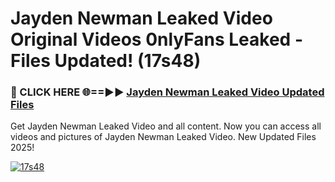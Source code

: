 # Jayden Newman Leaked Video Original Videos 0nlyFans Leaked - Files Updated! (17s48)

<h3>🔴 CLICK HERE 🌐==►► <a href="https://tinyurl.com/4seja8ks" rel="nofollow">Jayden Newman Leaked Video Updated Files</a></h3>

Get Jayden Newman Leaked Video and all content. Now you can access all videos and pictures of Jayden Newman Leaked Video. New Updated Files 2025!

[![17s48](https://i.imgur.com/EWjZXRe.gif)](https://tinyurl.com/4seja8ks)
